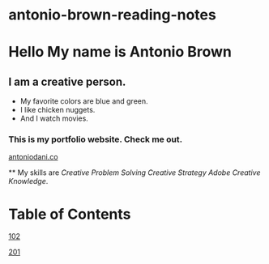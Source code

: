 # antonio-brown-reading-notes
# Hello My name is Antonio Brown 
## I am a creative person. 

- My favorite colors are blue and green. 
- I like chicken nuggets. 
- And I watch movies. 

### This is my portfolio website. Check me out. 

[antoniodani.co](https://antoniodani.co)

** My skills are  _Creative Problem Solving_ _Creative Strategy_ _Adobe Creative Knowledge_. 





# Table of Contents


[102](https://github.com/abdani61V/antonio-brown-reading-notes/tree/main/102)

[201](https://github.com/abdani61V/antonio-brown-reading-notes/tree/main/201)
